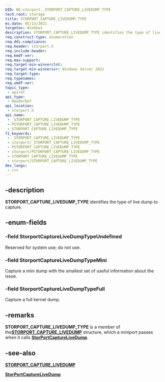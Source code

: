 ```yaml
---
UID: NE:storport._STORPORT_CAPTURE_LIVEDUMP_TYPE
tech.root: storage
title: STORPORT_CAPTURE_LIVEDUMP_TYPE
ms.date: 05/13/2021
targetos: Windows
description: STORPORT_CAPTURE_LIVEDUMP_TYPE identifies the type of live dump to capture.
req.construct-type: enumeration
req.ddi-compliance: 
req.header: storport.h
req.include-header: 
req.kmdf-ver: 
req.max-support: 
req.target-min-winverclnt:
req.target-min-winversvr: Windows Server 2022
req.target-type: 
req.typenames: 
req.umdf-ver: 
topic_type:
 - apiref
api_type:
 - HeaderDef
api_location:
 - storport.h
api_name:
 - _STORPORT_CAPTURE_LIVEDUMP_TYPE
 - PSTORPORT_CAPTURE_LIVEDUMP_TYPE
 - STORPORT_CAPTURE_LIVEDUMP_TYPE
f1_keywords:
 - _STORPORT_CAPTURE_LIVEDUMP_TYPE
 - storport/_STORPORT_CAPTURE_LIVEDUMP_TYPE
 - PSTORPORT_CAPTURE_LIVEDUMP_TYPE
 - storport/PSTORPORT_CAPTURE_LIVEDUMP_TYPE
 - STORPORT_CAPTURE_LIVEDUMP_TYPE
 - storport/STORPORT_CAPTURE_LIVEDUMP_TYPE
dev_langs:
 - c++
---
```


## -description

**STORPORT_CAPTURE_LIVEDUMP_TYPE** identifies the type of live dump to capture.

## -enum-fields

### -field StorportCaptureLiveDumpTypeUndefined

Reserved for system use; do not use.

### -field StorportCaptureLiveDumpTypeMini

Capture a mini dump with the smallest set of useful information about the issue.

### -field StorportCaptureLiveDumpTypeFull

Capture a full kernel dump.

## -remarks

**STORPORT_CAPTURE_LIVEDUMP_TYPE** is a member of the[**STORPORT_CAPTURE_LIVEDUMP**](ns-storport-storport_capture_livedump.md) structure, which a miniport passes when it calls [**StorPortCaptureLiveDump**](nf-storport-storportcapturelivedump.md).

## -see-also

[**STORPORT_CAPTURE_LIVEDUMP**](ns-storport-storport_capture_livedump.md)

[**StorPortCaptureLiveDump**](nf-storport-storportcapturelivedump.md)
